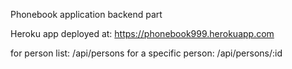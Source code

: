 Phonebook application backend part

Heroku app deployed at: https://phonebook999.herokuapp.com

for person list: /api/persons
for a specific person: /api/persons/:id
